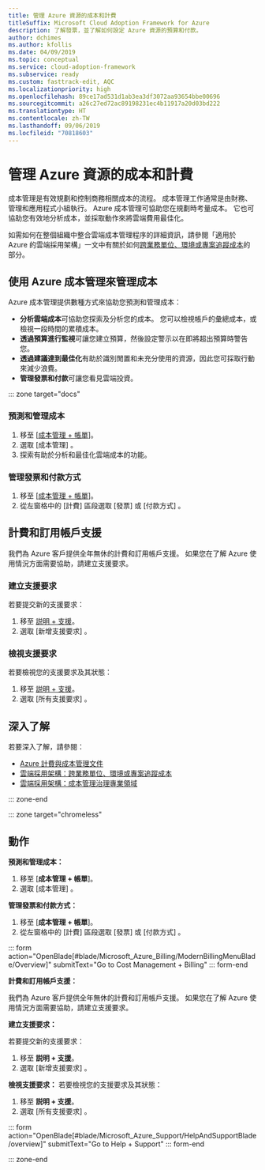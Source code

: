 ```yaml
---
title: 管理 Azure 資源的成本和計費
titleSuffix: Microsoft Cloud Adoption Framework for Azure
description: 了解發票，並了解如何設定 Azure 資源的預算和付款。
author: dchimes
ms.author: kfollis
ms.date: 04/09/2019
ms.topic: conceptual
ms.service: cloud-adoption-framework
ms.subservice: ready
ms.custom: fasttrack-edit, AQC
ms.localizationpriority: high
ms.openlocfilehash: 89ce17ad531d1ab3ea3df3072aa93654bbe00696
ms.sourcegitcommit: a26c27ed72ac89198231ec4b11917a20d03bd222
ms.translationtype: HT
ms.contentlocale: zh-TW
ms.lasthandoff: 09/06/2019
ms.locfileid: "70818603"
---
```

# <a name="manage-costs-and-billing-for-your-azure-resources"></a>管理 Azure 資源的成本和計費

成本管理是有效規劃和控制商務相關成本的流程。 成本管理工作通常是由財務、管理和應用程式小組執行。 Azure 成本管理可協助您在規劃時考量成本。 它也可協助您有效地分析成本，並採取動作來將雲端費用最佳化。

如需如何在整個組織中整合雲端成本管理程序的詳細資訊，請參閱「適用於 Azure 的雲端採用架構」一文中有關於如何[跨業務單位、環境或專案追蹤成本](../azure-best-practices/track-costs.md)的部分。

## <a name="manage-your-costs-with-azure-cost-management"></a>使用 Azure 成本管理來管理成本

Azure 成本管理提供數種方式來協助您預測和管理成本：

- **分析雲端成本**可協助您探索及分析您的成本。 您可以檢視帳戶的彙總成本，或檢視一段時間的累積成本。
- **透過預算進行監視**可讓您建立預算，然後設定警示以在即將超出預算時警告您。
- **透過建議達到最佳化**有助於識別閒置和未充分使用的資源，因此您可採取行動來減少浪費。
- **管理發票和付款**可讓您看見雲端投資。

::: zone target="docs"

### <a name="predict-and-manage-costs"></a>預測和管理成本

1. 移至 [[成本管理 + 帳單](https://portal.azure.com/#blade/Microsoft_Azure_Billing/ModernBillingMenuBlade/Overview)]。
1. 選取 [成本管理]  。
1. 探索有助於分析和最佳化雲端成本的功能。

### <a name="manage-invoices-and-payment-methods"></a>管理發票和付款方式

1. 移至 [[成本管理 + 帳單](https://portal.azure.com/#blade/Microsoft_Azure_Billing/ModernBillingMenuBlade/Overview)]。
1. 從左窗格中的 [計費]  區段選取 [發票]  或 [付款方式]  。

## <a name="billing-and-subscription-support"></a>計費和訂用帳戶支援

我們為 Azure 客戶提供全年無休的計費和訂用帳戶支援。 如果您在了解 Azure 使用情況方面需要協助，請建立支援要求。

### <a name="create-a-support-request"></a>建立支援要求

若要提交新的支援要求：

1. 移至 [説明 + 支援](https://portal.azure.com/#blade/Microsoft_Azure_Support/HelpAndSupportBlade/overview)。
1. 選取 [新增支援要求]  。

### <a name="view-a-support-request"></a>檢視支援要求

若要檢視您的支援要求及其狀態：

1. 移至 [説明 + 支援](https://portal.azure.com/#blade/Microsoft_Azure_Support/HelpAndSupportBlade/overview)。
1. 選取 [所有支援要求]  。

## <a name="learn-more"></a>深入了解

若要深入了解，請參閱：

- [Azure 計費與成本管理文件](/azure/billing)
- [雲端採用架構：跨業務單位、環境或專案追蹤成本](../azure-best-practices/track-costs.md)
- [雲端採用架構：成本管理治理專業領域](../../governance/cost-management/index.md)

::: zone-end

::: zone target="chromeless"

## <a name="actions"></a>動作

**預測和管理成本：**

1. 移至 [**成本管理 + 帳單**]。
1. 選取 [成本管理]  。

**管理發票和付款方式：**

1. 移至 [**成本管理 + 帳單**]。
1. 從左窗格中的 [計費]  區段選取 [發票]  或 [付款方式]  。

::: form action="OpenBlade[#blade/Microsoft_Azure_Billing/ModernBillingMenuBlade/Overview]" submitText="Go to Cost Management + Billing" ::: form-end

**計費和訂用帳戶支援：**

我們為 Azure 客戶提供全年無休的計費和訂用帳戶支援。 如果您在了解 Azure 使用情況方面需要協助，請建立支援要求。

**建立支援要求：**

若要提交新的支援要求：

1. 移至 **説明 + 支援**。
2. 選取 [新增支援要求]  。

**檢視支援要求：** 若要檢視您的支援要求及其狀態：

1. 移至 **説明 + 支援**。
2. 選取 [所有支援要求]  。

::: form action="OpenBlade[#blade/Microsoft_Azure_Support/HelpAndSupportBlade/overview]" submitText="Go to Help + Support" ::: form-end

::: zone-end

